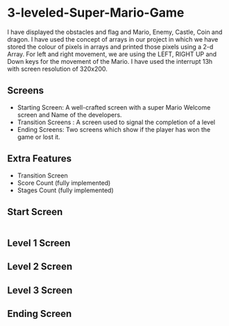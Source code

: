 # 3-leveled-Super-Mario-Game
I have displayed the obstacles and flag and Mario, Enemy, Castle, Coin and dragon. I have used the concept of arrays in our project in which we have stored the colour of pixels in arrays and printed those pixels using a 2-d Array. For left and right movement, we are using the LEFT, RIGHT UP and Down keys for the movement of the Mario. I have used the interrupt 13h with screen resolution of 320x200.

##  Screens
-	Starting Screen: A well-crafted screen with a super Mario Welcome screen and Name of the developers.
-	Transition Screens : A screen used to signal the completion of a level
-	Ending Screens: Two screens which show if the player has won the game or lost it.

## Extra Features
-	Transition Screen
-	Score Count (fully implemented)
-	Stages Count (fully implemented)

## Start Screen
![]()

## Level 1 Screen

## Level 2 Screen

## Level 3 Screen

## Ending Screen
